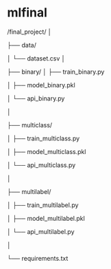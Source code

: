 # mlfinal
/final_project/
│

├── data/

│   └── dataset.csv
│

├── binary/
│   ├── train_binary.py

│   ├── model_binary.pkl

│   └── api_binary.py

│

├── multiclass/

│   ├── train_multiclass.py

│   ├── model_multiclass.pkl

│   └── api_multiclass.py

│

├── multilabel/

│   ├── train_multilabel.py

│   ├── model_multilabel.pkl

│   └── api_multilabel.py

│

└── requirements.txt
